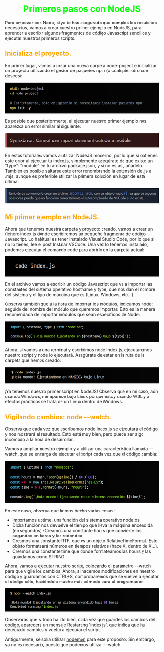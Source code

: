 # <span style="color:lime"><center>Primeros pasos con NodeJS</center></span>

Para empezar con Node, si ya te has asegurado que cumples los requisitos necesarios, vamos a crear nuestro primer ejemplo en NodeJS, para aprender a escribir algunos fragmentos de código Javascript sencillos y ejecutar nuestros primeros scripts.

## <span style="color:orange">Inicializa el proyecto.</span>
En primer lugar, vamos a crear una nueva carpeta node-project e inicializar un proyecto utilizando el gestor de paquetes npm (o cualquier otro que desees):

![alt text](./imagenes-primeros-pasos-nodejs/image.png)

Es posible que posteriormente, al ejecutar nuestro primer ejemplo nos aparezca un error similar al siguiente:

![alt text](./imagenes-primeros-pasos-nodejs/image-1.png)

En estos tutoriales vamos a utilizar NodeJS moderno, por lo que si obtienes este error al ejecutar tu index.js, simplemente asegúrate de que existe un "type": "module" en tu archivo package.json, y si no es así, añadelo. También es posible saltarse este error renombrando la extensión de .js a .mjs, aunque es preferible utilizar la primera solución en lugar de esta última.

![alt text](./imagenes-primeros-pasos-nodejs/image-2.png)

## <span style="color:orange">Mi primer ejemplo en NodeJS.</span>
Ahora que tenemos nuestra carpeta y proyecto creado, vamos a crear un fichero index.js donde escribiremos un pequeño fragmento de código Javascript. Lo habitual es tener instalado Visual Studio Code, por lo que si no lo tienes, lee el post Instalar VSCode. Una vez lo tenemos instalado, podemos ejecutar el comando code para abrirlo en la carpeta actual:

![alt text](./imagenes-primeros-pasos-nodejs/image-3.png)

En el archivo vamos a escribir un código Javascript que va a importar las constantes del sistema operativo hostname y type, que nos dan el nombre del sistema y el tipo de máquina que es (Linux, Windows, etc...).

Observa también que a la hora de importar los módulos, indicamos node: seguido del nombre del módulo que queremos importar. Esto es la manera recomendada de importar módulos que sean específicos de Node:

![alt text](./imagenes-primeros-pasos-nodejs/image-4.png)

Ahora, si vamos a una terminal y escribimos node index.js, ejecutaremos nuestro script y node lo ejecutará. Asegúrate de estar en la ruta de la carpeta que hemos creado:

![alt text](./imagenes-primeros-pasos-nodejs/image-5.png)

¡Ya tenemos nuestro primer script en NodeJS! Observa que en mi caso, aún usando Windows, me aparece bajo Linux porque estoy usando WSL y a efectos prácticos se trata de un Linux dentro de Windows.

## <span style="color:orange">Vigilando cambios: node --watch.</span>
Observa que cada vez que escribamos node index.js se ejecutará el código y nos mostrará el resultado. Esto está muy bien, pero puede ser algo incómodo a la hora de desarrollar.

Vamos a ampliar nuestro ejemplo y a utilizar una característica llamada --watch, que se encarga de ejecutar el script cada vez que el código cambia:

![alt text](./imagenes-primeros-pasos-nodejs/image-6.png)

En este caso, observa que hemos hecho varias cosas:

   - Importamos uptime, una función del sistema operativo node:os
   - Dicha función nos devuelve el tiempo que lleva la máquina encendida (en segundos)
    -Creamos una constante hours que convierte los segundos en horas y los redondea
   - Creamos una constante RTF, que es un objeto RelativeTimeFormat. Este objeto formateará números en tiempos relativos (hace X, dentro de X...).
   - Creamos una constante time que donde formateamos las hours y las guardamos como STRING.

Ahora, vamos a ejecutar nuestro script, colocando el parámetro --watch para que vigile los cambios. Ahora, si hacemos modificaciones en nuestro código y guardamos con
CTRL+S, comprobaremos que se vuelve a ejecutar el código sólo, haciéndolo mucho más cómodo para el programador:

![alt text](./imagenes-primeros-pasos-nodejs/image-7.png)

Observarás que si todo ha ido bien, cada vez que guardes los cambios del código, aparecerá un mensaje Restarting 'index.js', que indica que ha detectado cambios y vuelto a ejecutar el script.

Antiguamente, se solía utilizar [nodemon](https://nodemon.io/) para este propósito. Sin embargo, ya no es necesario, puesto que podemos utilizar --watch.

